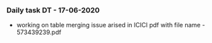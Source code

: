 ### Daily task DT - 17-06-2020
* working on table merging issue arised in ICICI pdf with file name - 573439239.pdf
